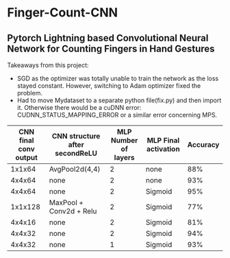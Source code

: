 # Finger-Count-CNN
## Pytorch Lightning based Convolutional Neural Network for Counting Fingers in Hand Gestures

Takeaways from this project:

   - SGD as the optimizer was totally unable to train the network as the loss stayed constant. However, switching to Adam optimizer fixed the problem.
   - Had to move Mydataset to a separate python file(fix.py) and then import it. Otherwise there would be a cuDNN error: CUDNN_STATUS_MAPPING_ERROR or a similar error concerning MPS.

| CNN final conv output | CNN structure  after secondReLU | MLP Number of layers | MLP Final activation | Accuracy |
| --------------------- | ------------------------------- | -------------------- | -------------------- | -------- |
| 1x1x64                | AvgPool2d(4,4)                  | 2                    | none                 | 88%      |
| 4x4x64                | none                            | 2                    | none                 | 93%      |
| 4x4x64                | none                            | 2                    | Sigmoid              | 95%      |
| 1x1x128               | MaxPool + Conv2d + Relu         | 2                    | Sigmoid              | 77%      |
| 4x4x16                | none                            | 2                    | Sigmoid              | 81%      |
| 4x4x32                | none                            | 2                    | Sigmoid              | 94%      |
| 4x4x32                | none                            | 1                    | Sigmoid              | 93%      |

